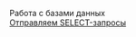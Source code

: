 Работа с базами данных  
[Отправляем SELECT-запросы](https://docs.google.com/spreadsheets/d/1fPpeXyB8-tIuHXRZ9MTic4pZAXKDX2X_ghXAwQlZ1zw/edit?usp=sharing)

